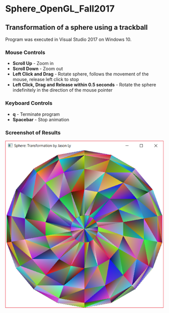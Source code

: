 # Sphere_OpenGL_Fall2017

## Transformation of a sphere using a trackball
Program was executed in Visual Studio 2017 on Windows 10.

### Mouse Controls
- **Scroll Up** - Zoom in
- **Scroll Down** - Zoom out
- **Left Click and Drag** - Rotate sphere, follows the movement of the mouse, release left click to stop
- **Left Click, Drag and Release within 0.5 seconds** - Rotate the sphere indefinitely in the direction of the mouse pointer 


### Keyboard Controls
- **q** - Terminate program
- **Spacebar** - Stop animation

### Screenshot of Results
![Screenshot of Sphere](sphere.png)
